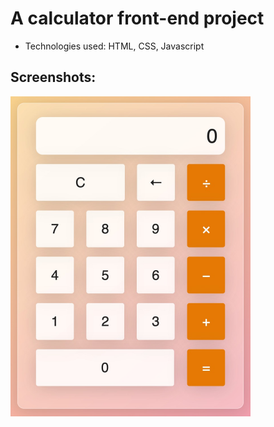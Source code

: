 # A calculator front-end project
- Technologies used: HTML, CSS, Javascript

## Screenshots:
<img src="./assets/calculator-ss.jpeg" alt="calculator screenshot" height=512>
